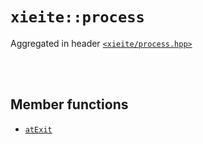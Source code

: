 # `xieite::process`
Aggregated in header [`<xieite/process.hpp>`](https://github.com/Eczbek/xieite/tree/main/include/xieite/process.hpp)

<br/><br/>

## Member functions
- [`atExit`](https://github.com/Eczbek/xieite/tree/main/docs/process/atExit.md)
